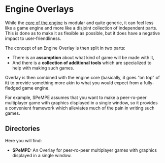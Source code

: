 # Engine Overlays
While the [core of the engine](https://github.com/jbatnozic/Hobgoblin/tree/master/EngineCore) is modular and quite
generic, it can feel less like a game engine and more like a disjoint collection of independent parts. This is done
as to make it as flexible as possible, but it does have a negative impact to user-friendliness.

The concept of an Engine Overlay is then split in two parts: 
- There is an **assumption** about what kind of game will be made with it, 
- And there is a **collection of additional tools** which are specialized to help with making such games.

Overlay is then combined with the engine core (basically, it goes "on top" of it) to provide something more akin to
what you would expect from a fully-fledged game engine.

For example, SPeMPE assumes that you want to make a peer-ro-peer multiplayer game with graphics displayed in a
single window, so it provides a convenient framework which alleviates much of the pain in writing such games.

## Directories
Here you will find:
- **SPeMPE:** An Overlay for peer-ro-peer multiplayer games with graphics displayed in a single window.